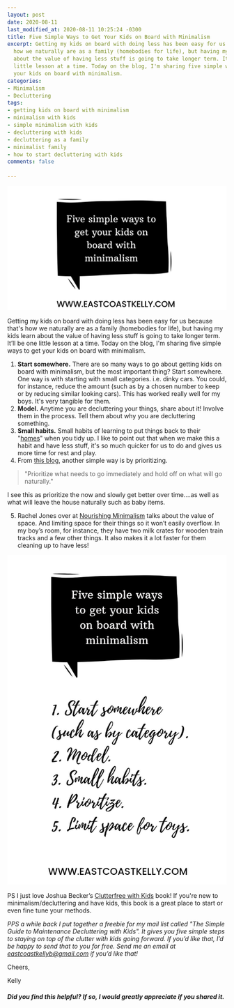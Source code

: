 ```yaml
---
layout: post
date: 2020-08-11
last_modified_at: 2020-08-11 10:25:24 -0300
title: Five Simple Ways to Get Your Kids on Board with Minimalism
excerpt: Getting my kids on board with doing less has been easy for us because that's
  how we naturally are as a family (homebodies for life), but having my kids learn
  about the value of having less stuff is going to take longer term. It’ll be one
  little lesson at a time. Today on the blog, I'm sharing five simple ways to get
  your kids on board with minimalism.
categories:
- Minimalism
- Decluttering
tags:
- getting kids on board with minimalism
- minimalism with kids
- simple minimalism with kids
- decluttering with kids
- decluttering as a family
- minimalist family
- how to start decluttering with kids
comments: false

---
```

![A text bubble with the words: five simple ways to get your kids on board with minimalism.](/assets/img/20200810_204657_0000_compress74.jpg "textbubble")

Getting my kids on board with doing less has been easy for us because that's how we naturally are as a family (homebodies for life), but having my kids learn about the value of having less stuff is going to take longer term. It’ll be one little lesson at a time. Today on the blog, I'm sharing five simple ways to get your kids on board with minimalism. 

1. **Start somewhere.** There are so many ways to go about getting kids on board with minimalism, but the most important thing? Start somewhere. One way is with starting with small categories. i.e. dinky cars. You could, for instance, reduce the amount (such as by a chosen number to keep or by reducing similar looking cars). This has worked really well for my boys. It's very tangible for them. 
2. **Model.** Anytime you are decluttering your things, share about it! Involve them in the process. Tell them about why you are decluttering something. 
3. **Small habits.** Small habits of learning to put things back to their "[homes](https://konmari.com/how-to-eliminate-clutter/)" when you tidy up. I like to point out that when we make this a habit and have less stuff, it's so much quicker for us to do and gives us more time for rest and play. 
4. From [this blog](https://abundantlifewithless.com/raising-minimalist-kids/), another simple way is by prioritizing.

> "Prioritize what needs to go immediately and hold off on what will go naturally." 

I see this as prioritize the now and slowly get better over time….as well as what will leave the house naturally such as baby items.

5. Rachel Jones over at [Nourishing Minimalism](https://nourishingminimalism.com/how-to-get-the-kids-on-board-with-decluttering-the-toys/) talks about the value of space. And limiting space for their things so it won’t easily overflow. In my boy’s room, for instance, they have two milk crates for wooden train tracks and a few other things. It also makes it a lot faster for them cleaning up to have less! 

![An overview of the five points.](/assets/img/20200810_210308_0000_compress77.jpg "imagerecapblog")

PS I just love Joshua Becker’s [Clutterfree with Kids](https://amzn.to/2XMV06I) book! If you're new to minimalism/decluttering and have kids, this book is a great place to start or even fine tune your methods.

_PPS a while back I put together a freebie for my mail list called "The Simple Guide to Maintenance Decluttering with Kids". It gives you five simple steps to staying on top of the clutter with kids going forward. If you’d like that, I’d be happy to send that to you for free. Send me an email at_ [_eastcoastkellyb@gmail.com_](mailto:eastcoastkellyb@gmail.com) _if you’d like that!_

Cheers,

Kelly

##### Did you find this helpful? If so, I would greatly appreciate if you shared it.